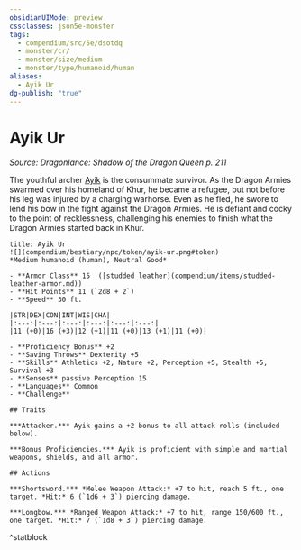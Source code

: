 ```yaml
---
obsidianUIMode: preview
cssclasses: json5e-monster
tags:
  - compendium/src/5e/dsotdq
  - monster/cr/
  - monster/size/medium
  - monster/type/humanoid/human
aliases:
  - Ayik Ur
dg-publish: "true"
---
```

# Ayik Ur
*Source: Dragonlance: Shadow of the Dragon Queen p. 211*  

The youthful archer [Ayik](compendium/bestiary/npc/ayik-ur-dsotdq.md) is the consummate survivor. As the Dragon Armies swarmed over his homeland of Khur, he became a refugee, but not before his leg was injured by a charging warhorse. Even as he fled, he swore to lend his bow in the fight against the Dragon Armies. He is defiant and cocky to the point of recklessness, challenging his enemies to finish what the Dragon Armies started back in Khur.

```ad-statblock
title: Ayik Ur
![](compendium/bestiary/npc/token/ayik-ur.png#token)
*Medium humanoid (human), Neutral Good*

- **Armor Class** 15  ([studded leather](compendium/items/studded-leather-armor.md))
- **Hit Points** 11 (`2d8 + 2`)
- **Speed** 30 ft.

|STR|DEX|CON|INT|WIS|CHA|
|:---:|:---:|:---:|:---:|:---:|:---:|
|11 (+0)|16 (+3)|12 (+1)|11 (+0)|13 (+1)|11 (+0)|

- **Proficiency Bonus** +2
- **Saving Throws** Dexterity +5
- **Skills** Athletics +2, Nature +2, Perception +5, Stealth +5, Survival +3
- **Senses** passive Perception 15
- **Languages** Common
- **Challenge** 

## Traits

***Attacker.*** Ayik gains a +2 bonus to all attack rolls (included below).

***Bonus Proficiencies.*** Ayik is proficient with simple and martial weapons, shields, and all armor.

## Actions

***Shortsword.*** *Melee Weapon Attack:* +7 to hit, reach 5 ft., one target. *Hit:* 6 (`1d6 + 3`) piercing damage.

***Longbow.*** *Ranged Weapon Attack:* +7 to hit, range 150/600 ft., one target. *Hit:* 7 (`1d8 + 3`) piercing damage.
```
^statblock